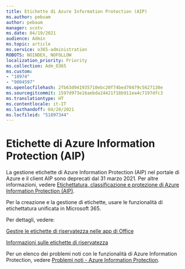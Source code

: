 ```yaml
---
title: Etichette di Azure Information Protection (AIP)
ms.author: pebuam
author: pebaum
manager: scotv
ms.date: 04/19/2021
audience: Admin
ms.topic: article
ms.service: o365-administration
ROBOTS: NOINDEX, NOFOLLOW
localization_priority: Priority
ms.collection: Adm_O365
ms.custom:
- "10974"
- "9004597"
ms.openlocfilehash: 2fb63d941935710ebc20f74bed70479c5627130e
ms.sourcegitcommit: 1597d973e16aebda24421f18b911ea4c7197dfc3
ms.translationtype: HT
ms.contentlocale: it-IT
ms.lasthandoff: 04/20/2021
ms.locfileid: "51897344"
---
```

# <a name="azure-information-protection-aip-labels"></a>Etichette di Azure Information Protection (AIP)

La gestione etichette di Azure Information Protection (AIP) nel portale di Azure e il client AIP sono deprecati dal 31 marzo 2021. Per altre informazioni, vedere [Etichettatura, classificazione e protezione di Azure Information Protection (AIP)](https://docs.microsoft.com/azure/information-protection/aip-classification-and-protection).

Per la creazione e la gestione di etichette, usare le funzionalità di etichettatura unificata in Microsoft 365. 

Per dettagli, vedere:

[Gestire le etichette di riservatezza nelle app di Office](https://docs.microsoft.com/microsoft-365/compliance/sensitivity-labels-office-apps)

[Informazioni sulle etichette di riservatezza](https://docs.microsoft.com/microsoft-365/compliance/sensitivity-labels)

Per un elenco dei problemi noti con le funzionalità di Azure Information Protection, vedere [Problemi noti - Azure Information Protection](https://docs.microsoft.com/azure/information-protection/known-issues).
